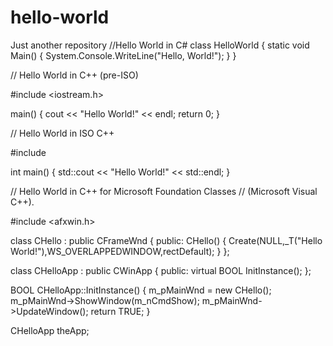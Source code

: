 # hello-world
Just another repository
//Hello World in C#
class HelloWorld
{
    static void Main()
    {
        System.Console.WriteLine("Hello, World!");
    }
}

// Hello World in C++ (pre-ISO)

#include <iostream.h>

main()
{
    cout << "Hello World!" << endl;
    return 0;
}

// Hello World in ISO C++

#include <iostream>

int main()
{
    std::cout << "Hello World!" << std::endl;
}


// Hello World in C++ for Microsoft Foundation Classes
// (Microsoft Visual C++).

#include <afxwin.h>

class CHello : public CFrameWnd
{
public:
    CHello()
    {
        Create(NULL,_T("Hello World!"),WS_OVERLAPPEDWINDOW,rectDefault);
    }
};

class CHelloApp : public CWinApp
{
public:
    virtual BOOL InitInstance();
};

BOOL CHelloApp::InitInstance()
{
    m_pMainWnd = new CHello();
    m_pMainWnd->ShowWindow(m_nCmdShow);
    m_pMainWnd->UpdateWindow();
    return TRUE;
}

CHelloApp theApp;
